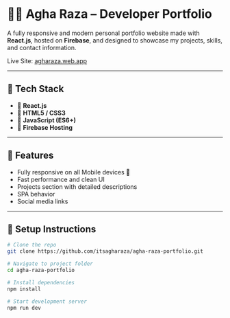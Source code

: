 # 👨‍💻 Agha Raza – Developer Portfolio

A fully responsive and modern personal portfolio website made with **React.js**, hosted on **Firebase**, and designed to showcase my projects, skills, and contact information.

Live Site: [agharaza.web.app](https://agharaza.web.app)

---

## 🚀 Tech Stack

- 🔹 **React.js**
- 🔹 **HTML5 / CSS3**
- 🔹 **JavaScript (ES6+)**
- 🔹 **Firebase Hosting**

---

## 📂 Features

- Fully responsive on all Mobile devices 📱
- Fast performance and clean UI
- Projects section with detailed descriptions
- SPA behavior
- Social media links

---

## 📁 Setup Instructions

```bash
# Clone the repo
git clone https://github.com/itsagharaza/agha-raza-portfolio.git

# Navigate to project folder
cd agha-raza-portfolio

# Install dependencies
npm install

# Start development server
npm run dev
